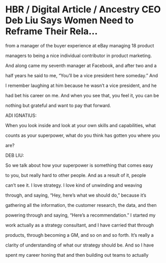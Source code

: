 # HBR / Digital Article / Ancestry CEO Deb Liu Says Women Need to Reframe Their Rela…

from a manager of the buyer experience at eBay managing 18 product

managers to being a nice individual contributor in product marketing.

And along came my seventh manager at Facebook, and after two and a

half years he said to me, “You’ll be a vice president here someday.” And

I remember laughing at him because he wasn’t a vice president, and he

had bet his career on me. And when you see that, you feel it, you can be

nothing but grateful and want to pay that forward.

ADI IGNATIUS:

When you look inside and look at your own skills and capabilities, what

counts as your superpower, what do you think has gotten you where you

are?

DEB LIU:

So we talk about how your superpower is something that comes easy

to you, but really hard to other people. And as a result of it, people

can’t see it. I love strategy. I love kind of unwinding and weaving

through, and saying, “Hey, here’s what we should do,” because it’s

gathering all the information, the customer research, the data, and then

powering through and saying, “Here’s a recommendation.” I started my

work actually as a strategy consultant, and I have carried that through

products, through becoming a GM, and so on and so forth. It’s really a

clarity of understanding of what our strategy should be. And so I have

spent my career honing that and then building out teams to actually